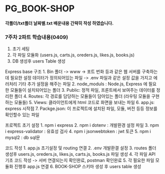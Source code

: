 # PG_BOOK-SHOP

#### 각폴더/txt폴더 날짜별.txt 배운내용 간략히 작성 하였습니다.

### 7주차 2파트 학습내용(0409)
  1. 초기 세팅
  2. 각 파일 모듈화 (users.js, carts.js, oreders.js, likes.js, books.js)
  3. DB 생성후 users Table 생성


Express base 구조
    1. Bin 폴더 -> www -> 포트 번화 등과 같은 웹 서버를 구축하는데 필요한 설정 데이터가 정의되어있는 파일
        -> .env 파일과 같은 설정 값을 가지고 에러처리 기타 추가 설정을 해주는 파일
    2. node_moduls : Node.js, Express 에 필요한 모듈들이 설치되어있는 폴더
    3. Public: 정적 파일, 프론트에서 보여주는 데이터를 정리한 폴더
    4. Routes: 각 경로를 담당하는 모듈들이 담아있는 폴더 (라우팅 모듈을 구현하는 모듈들)
    5. Views:  클라이언트에게 html 코드로 화면을 보내는 파일
    6. app.js: express 시작점 
    7. Packge.json: 이 프로젝트에 설치된 파일, 모듈, 버전 등등 정보를 확인할수 있는 파일

프로젝트 초기 설정
    1. npm i express 
    2. npm i dotenv : 개발환경 설정 파일
    3. npm i express-validator : 유효성 검사
    4. npm i jsonwebtoken : jwt 토큰
    5. npm i mysql2 : db sql문

코드 작성
    1. app.js 초기설정 및 routing 연결
    2. .env 개발환결 설정 
    3. routes 폴더 생성후 users.js, oreders.js, likes.js, carts.js, books.js 파일 생성
    4. 각 파일 API 기초 코드 작성 -> 서버 연결되는지 확인완료, postman 확인완료
    5. 각 필요한 파일 모듈화 진행후 app.js 연결
    6. BOOK-SHOP 스키마 생성 후 users table 생성









